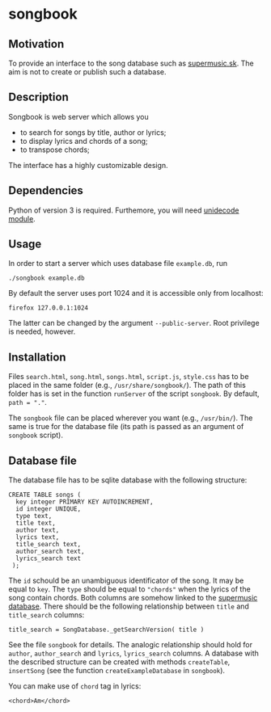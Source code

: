 # songbook
## Motivation
To provide an interface to the song database such as [supermusic.sk](http://www.supermusic.sk). The aim is not to create or publish such a database.
## Description
Songbook is web server which allows you
 * to search for songs by title, author or lyrics;
 * to display lyrics and chords of a song;
 * to transpose chords;

The interface has a highly customizable design.
## Dependencies
Python of version 3 is required. Furthemore, you will need [unidecode module](https://pypi.python.org/pypi/Unidecode).
## Usage
In order to start a server which uses database file `example.db`, run
```
./songbook example.db
```
By default the server uses port 1024 and it is accessible only from localhost: 
```
firefox 127.0.0.1:1024
```
The latter can be changed by the argument `--public-server`. Root privilege is needed, however.
## Installation
Files `search.html`, `song.html`, `songs.html`, `script.js`, `style.css` has to be placed in the same folder (e.g., `/usr/share/songbook/`). The path of this folder has is set in the function `runServer` of the script `songbook`. By default, `path = "."`.

The `songbook` file can be placed wherever you want (e.g., `/usr/bin/`).
The same is true for the database file (its path is passed as an argument of `songbook` script).
## Database file
The database file has to be sqlite database with the following structure:
```
CREATE TABLE songs (
  key integer PRIMARY KEY AUTOINCREMENT,
  id integer UNIQUE, 
  type text,
  title text,
  author text,
  lyrics text,
  title_search text,
  author_search text,
  lyrics_search text
 );
```

The `id` schould be an unambiguous identificator of the song. It may be equal to `key`. The `type` should be equal to `"chords"` when the lyrics of the song contain chords. Both columns are somehow linked to the [supermusic database](http://www.supermusic.sk).
There should be the following relationship between `title` and `title_search` columns:
```
title_search = SongDatabase._getSearchVersion( title )
```
See the file `songbook` for details. The analogic relationship should hold for `author`, `author_search` and `lyrics`, `lyrics_search` columns.
A database with the described structure can be created with methods `createTable`, `insertSong` (see the function `createExampleDatabase` in `songbook`).

You can make use of `chord` tag in lyrics:
```
<chord>Am</chord>
```
